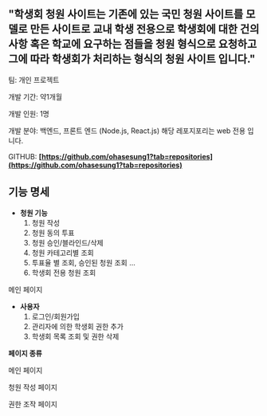 ## "학생회 청원 사이트는 기존에 있는 국민 청원 사이트를 모델로 만든 사이트로 교내 학생 전용으로 학생회에 대한 건의사항 혹은 학교에 요구하는 점들을 청원 형식으로 요청하고 그에 따라 학생회가 처리하는 형식의 청원 사이트 입니다."

팀: 개인 프로젝트

개발 기간: 약1개월

개발 인원: 1명

개발 분야: 백엔드, 프론트 엔드 (Node.js, React.js) 해당 레포지포리는 web 전용 입니다.

GITHUB:  **[https://github.com/ohasesung1?tab=repositories](https://github.com/ohasesung1?tab=repositories)**

## 기능 명세

- **청원 기능**
    1. 청원 작성
    2. 청원 동의 투표
    3. 청원 승인/블라인드/삭제
    4. 청원 카테고리별 조회
    5. 투표율 별 조회, 승인된 청원 조회 ...
    6. 학생회 전용 청원 조회

메인 페이지

- **사용자**
    1. 로그인/회원가입
    2. 관리자에 의한 학생회 권한 추가
    3. 학생회 목록 조회 및 권한 삭제

**페이지 종류**

메인 페이지

청원 작성 페이지

권한 조작 페이지
